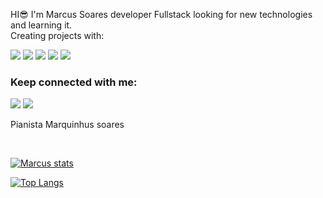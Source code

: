 HI😎 I'm Marcus Soares developer Fullstack looking for new technologies and learning it.
<br/>
Creating projects with:

<img src="https://img.shields.io/badge/HTML-239120?style=for-the-badge&logo=html5&logoColor=white"/>
<img src= "https://img.shields.io/badge/CSS3-1572B6?style=for-the-badge&logo=css3&logoColor=white"/>
<img src= "https://img.shields.io/badge/JavaScript-F7DF1E?style=for-the-badge&logo=javascript&logoColor=black"/>
 <img src= "https://img.shields.io/badge/Node.js-43853D?style=for-the-badge&logo=node.js&logoColor=white"/>
<img src= "https://img.shields.io/badge/React-20232A?style=for-the-badge&logo=react&logoColor=61DAFB"/>

<br/>

### Keep connected with me:
<img src= "https://img.shields.io/badge/Instagram-E4405F?style=for-the-badge&logo=instagram&logoColor=white"/> <img src= "https://img.shields.io/badge/Facebook-1877F2?style=for-the-badge&logo=facebook&logoColor=white"/> 
<p>Pianista Marquinhus soares</p>
<br/>

[![Marcus stats](https://github-readme-stats.vercel.app/api?username=marcussoaresbatista)](https://github.com/anuraghazra/github-readme-stats)


[![Top Langs](https://github-readme-stats.vercel.app/api/top-langs/?username=marcussoaresbatista)](https://github.com/anuraghazra/github-readme-stats)
